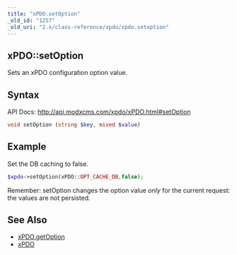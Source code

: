 ```yaml
---
title: "xPDO.setOption"
_old_id: "1257"
_old_uri: "2.x/class-reference/xpdo/xpdo.setoption"
---
```


## xPDO::setOption 

Sets an xPDO configuration option value.

## Syntax 

API Docs: <http://api.modxcms.com/xpdo/xPDO.html#setOption>

``` php 
void setOption (string $key, mixed $value)
```

## Example 

Set the DB caching to false.

``` php 
$xpdo->setOption(xPDO::OPT_CACHE_DB,false);
```

Remember: setOption changes the option value _only_ for the current request: the values are not persisted.

## See Also 

- [xPDO.getOption](/xpdo/2.x/class-reference/xpdo/xpdo.getoption "xPDO.getOption")
- [xPDO](/xpdo/2.x/class-reference/xpdo "xPDO")